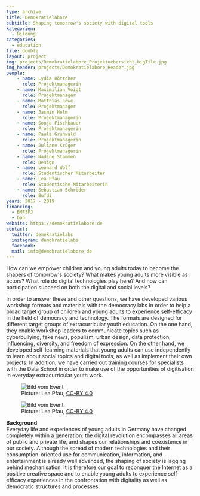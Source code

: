 ```yaml
---
type: archive
title: Demokratielabore
subtitle: Shaping tomorrow's society with digital tools
kategorien:
  - Bildung
categories:
  - education
tile: double
layout: project
img: projects/Demokratielabore_Projektuebersicht_bigTile.jpg
img_header: projects/Demokratielabore_Header.jpg
people:
    - name: Lydia Böttcher
      role: Projektmanagerin
    - name: Maximilian Voigt
      role: Projektmanager
    - name: Matthias Löwe
      role: Projektmanager
    - name: Jasmin Helm
      role: Projektmanagerin
    - name: Sonja Fischbauer
      role: Projektmanagerin
    - name: Paula Grünwald
      role: Projektmanagerin
    - name: Juliane Krüger
      role: Projektmanagerin
    - name: Nadine Stammen
      role: Design
    - name: Leonard Wolf
      role: Studentischer Mitarbeiter
    - name: Lea Pfau
      role: Studentische Mitarbeiterin
    - name: Sebastian Schröder
      role: Bufdi
years: 2017 - 2019
financing:
  - BMFSFJ
  - bpb
website: https://demokratielabore.de
contact:
  twitter: demokratielabs
  instagram: demokratielabs
  facebook:
  mail: info@demokratielabore.de
---
```

How can we empower children and young adults today to become the shapers of tomorrow's society? What makes young adults more visible as actors? What role do digital technologies play here? And how can participation succeed on both the digital and social levels?

In order to answer these and other questions, we have developed various workshop formats and materials with the democracy labs in order to help a broad target group of children and young adults to experience self-efficacy in the field of democracy and technology. The formats are designed for different target groups of extracurricular youth education. On the one hand, they enable workshop leaders to communicate topics such as cyberbullying, fake news, populism, urban design, data protection, influencing, diversity, and freedom of expression. On the other hand, we developed self-learning materials that young adults can use independently to learn about social topics and digital tools, as well as implement their own projects. In addition, we have carried out training courses for specialists with the Data School in order to make use of the opportunities of digitisation in everyday extracurricular youth work.


<div class="two-img offset-lg-2">
    <figure class="license">
        <img alt="Bild vom Event" src="/files/projects/demokratielabore_img_1.jpg">
          <figcaption>Picture: Lea Pfau, <a href="https://creativecommons.org/licenses/by/4.0/">CC-BY 4.0</a></figcaption>
    </figure>
    <figure class="license">
        <img alt="Bild vom Event" src="/files/projects/demokratielabore_img_2.jpg">
          <figcaption>Picture: Lea Pfau, <a href="https://creativecommons.org/licenses/by/4.0/">CC-BY 4.0</a></figcaption>
    </figure>
</div>

**Background** <br>
Everyday life and experiences of young adults in Germany have changed completely within a generation: the digital revolution encompasses all areas of public and private life, and shapes our relationships and coexistence in our society. Although the spread of modern technologies and their consumption-oriented use for communication, information, and entertainment is already well advanced, the shaping of society is lagging behind mechanisation. It is therefore our goal to reconquer the Internet as a positive creative space and to enable young adults to experience self-efficacy experiences in the confrontation with digitality as well as democratic structures and processes.
